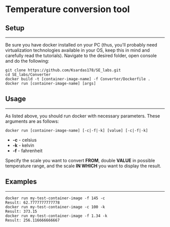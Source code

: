 # Temperature conversion tool
## Setup
---------
Be sure you have docker installed on your PC (thus, you'll probably need virtualization technologies available in your OS, keep this in mind and carefully read the tutorials).
Navigate to the desired folder, open console and do the following:
```
git clone https://github.com/Ksardas178/SE_labs.git
cd SE_labs/Converter
docker build -t [container-image-name] -f Converter/Dockerfile .
docker run [container-image-name] [args]
```
## Usage
--------
As listed above, you should run docker with necessary parameters. These arguments are as follows:
```
docker run [container-image-name] [-c|-f|-k] [value] [-c|-f|-k]
```
* **-c** - celsius
* **-k** - kelvin
* **-f** - fahrenheit

Specify the scale you want to convert **FROM**, double **VALUE** in possible temperature range, and the scale **IN WHICH** you want to display the result.
## Examples
------------
```
docker run my-test-container-image -f 145 -c
Result: 62.7777777777778
docker run my-test-container-image -c 100 -k
Result: 373.15
docker run my-test-container-image -f 1.34 -k
Result: 256.116666666667
```
